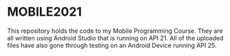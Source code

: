 # MOBILE2021

This repository holds the code to my Mobile Programming Course. 
They are all written using Android Studio that is running on API 21. 
All of the uploaded files have also gone through testing on an Android Device running API 25.
